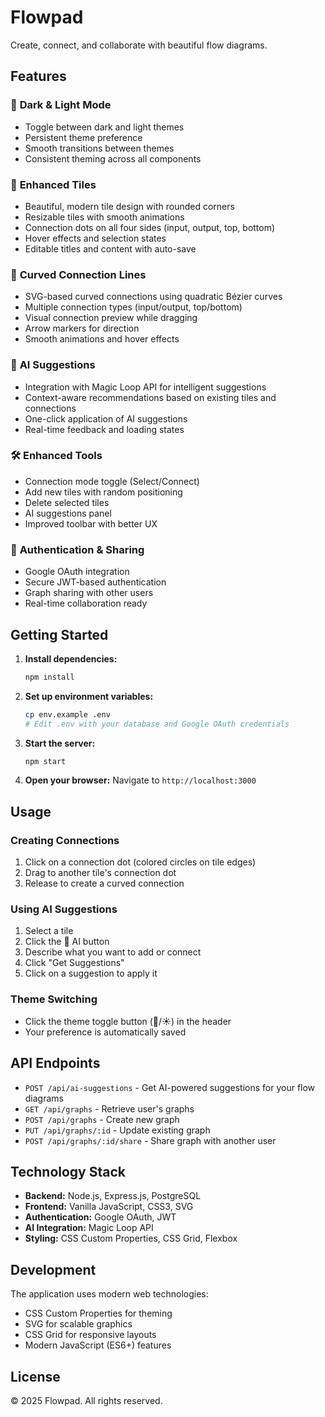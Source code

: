 # Flowpad

Create, connect, and collaborate with beautiful flow diagrams.

## Features

### 🎨 **Dark & Light Mode**
- Toggle between dark and light themes
- Persistent theme preference
- Smooth transitions between themes
- Consistent theming across all components

### 🧩 **Enhanced Tiles**
- Beautiful, modern tile design with rounded corners
- Resizable tiles with smooth animations
- Connection dots on all four sides (input, output, top, bottom)
- Hover effects and selection states
- Editable titles and content with auto-save

### 🔗 **Curved Connection Lines**
- SVG-based curved connections using quadratic Bézier curves
- Multiple connection types (input/output, top/bottom)
- Visual connection preview while dragging
- Arrow markers for direction
- Smooth animations and hover effects

### 🤖 **AI Suggestions**
- Integration with Magic Loop API for intelligent suggestions
- Context-aware recommendations based on existing tiles and connections
- One-click application of AI suggestions
- Real-time feedback and loading states

### 🛠️ **Enhanced Tools**
- Connection mode toggle (Select/Connect)
- Add new tiles with random positioning
- Delete selected tiles
- AI suggestions panel
- Improved toolbar with better UX

### 🔐 **Authentication & Sharing**
- Google OAuth integration
- Secure JWT-based authentication
- Graph sharing with other users
- Real-time collaboration ready

## Getting Started

1. **Install dependencies:**
   ```bash
   npm install
   ```

2. **Set up environment variables:**
   ```bash
   cp env.example .env
   # Edit .env with your database and Google OAuth credentials
   ```

3. **Start the server:**
   ```bash
   npm start
   ```

4. **Open your browser:**
   Navigate to `http://localhost:3000`

## Usage

### Creating Connections
1. Click on a connection dot (colored circles on tile edges)
2. Drag to another tile's connection dot
3. Release to create a curved connection

### Using AI Suggestions
1. Select a tile
2. Click the 🤖 AI button
3. Describe what you want to add or connect
4. Click "Get Suggestions"
5. Click on a suggestion to apply it

### Theme Switching
- Click the theme toggle button (🌙/☀️) in the header
- Your preference is automatically saved

## API Endpoints

- `POST /api/ai-suggestions` - Get AI-powered suggestions for your flow diagrams
- `GET /api/graphs` - Retrieve user's graphs
- `POST /api/graphs` - Create new graph
- `PUT /api/graphs/:id` - Update existing graph
- `POST /api/graphs/:id/share` - Share graph with another user

## Technology Stack

- **Backend:** Node.js, Express.js, PostgreSQL
- **Frontend:** Vanilla JavaScript, CSS3, SVG
- **Authentication:** Google OAuth, JWT
- **AI Integration:** Magic Loop API
- **Styling:** CSS Custom Properties, CSS Grid, Flexbox

## Development

The application uses modern web technologies:
- CSS Custom Properties for theming
- SVG for scalable graphics
- CSS Grid for responsive layouts
- Modern JavaScript (ES6+) features

## License

© 2025 Flowpad. All rights reserved. 